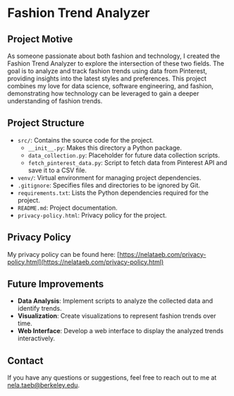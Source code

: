 # Fashion Trend Analyzer

## Project Motive

As someone passionate about both fashion and technology, I created the Fashion Trend Analyzer to explore the intersection of these two fields. The goal is to analyze and track fashion trends using data from Pinterest, providing insights into the latest styles and preferences. This project combines my love for data science, software engineering, and fashion, demonstrating how technology can be leveraged to gain a deeper understanding of fashion trends.

## Project Structure

- `src/`: Contains the source code for the project.
  - `__init__.py`: Makes this directory a Python package.
  - `data_collection.py`: Placeholder for future data collection scripts.
  - `fetch_pinterest_data.py`: Script to fetch data from Pinterest API and save it to a CSV file.
- `venv/`: Virtual environment for managing project dependencies.
- `.gitignore`: Specifies files and directories to be ignored by Git.
- `requirements.txt`: Lists the Python dependencies required for the project.
- `README.md`: Project documentation.
- `privacy-policy.html`: Privacy policy for the project.

## Privacy Policy

My privacy policy can be found here: [https://nelataeb.com/privacy-policy.html](https://nelataeb.com/privacy-policy.html)

## Future Improvements

- **Data Analysis**: Implement scripts to analyze the collected data and identify trends.
- **Visualization**: Create visualizations to represent fashion trends over time.
- **Web Interface**: Develop a web interface to display the analyzed trends interactively.

## Contact 

If you have any questions or suggestions, feel free to reach out to me at nela.taeb@berkeley.edu.
